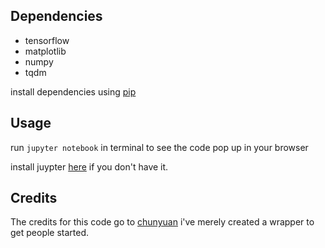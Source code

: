 ## Dependencies

* tensorflow
* matplotlib
* numpy
* tqdm

install dependencies using [pip](https://pip.pypa.io/en/stable/)

## Usage

run `jupyter notebook` in terminal to see the code pop up in your browser

install juypter [here](http://jupyter.readthedocs.io/en/latest/install.html) if you don't have it. 

## Credits

The credits for this code go to [chunyuan](https://github.com/ChunyuanLI/DiscoGAN) i've merely created a wrapper to get people started. 

